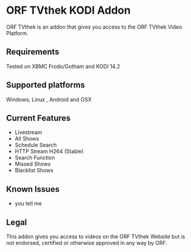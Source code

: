 ORF TVthek KODI Addon
=======
ORF TVthek is an addon that gives you access to the ORF TVthek Video Platform.


Requirements
------------
Tested on XBMC Frodo/Gotham and KODI 14.2


Supported platforms
-------------------
Windows, Linux , Android and OSX


Current Features
----------------
* Livestream
* All Shows
* Schedule Search
* HTTP Stream H264 (Stable)
* Search Function
* Missed Shows
* Blacklist Shows


Known Issues
------------
* you tell me


Legal
-----
This addon gives you access to videos on the ORF TVthek Website but is not endorsed, certified or otherwise approved in any way by ORF.
